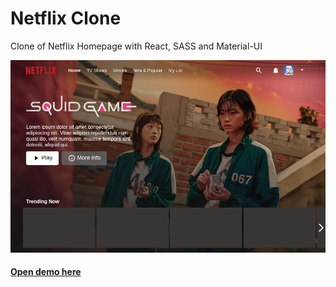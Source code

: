 # Netflix Clone

Clone of Netflix Homepage with React, SASS and Material-UI

![demo img](web.png)

#### [Open demo here](https://netflix-clone-frontend-six.vercel.app/)